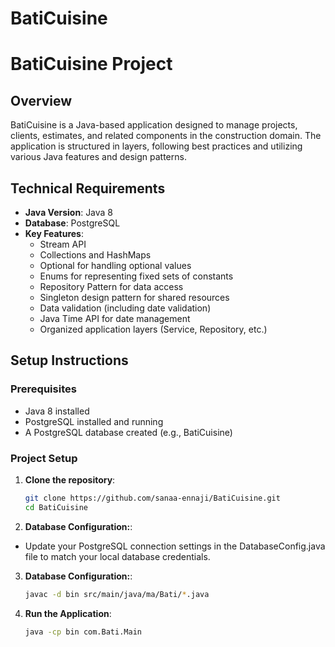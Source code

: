 # BatiCuisine

# BatiCuisine Project

## Overview
BatiCuisine is a Java-based application designed to manage projects, clients, estimates, and related components in the construction domain. The application is structured in layers, following best practices and utilizing various Java features and design patterns.

## Technical Requirements
- **Java Version**: Java 8
- **Database**: PostgreSQL
- **Key Features**:
    - Stream API
    - Collections and HashMaps
    - Optional for handling optional values
    - Enums for representing fixed sets of constants
    - Repository Pattern for data access
    - Singleton design pattern for shared resources
    - Data validation (including date validation)
    - Java Time API for date management
    - Organized application layers (Service, Repository, etc.)

## Setup Instructions

### Prerequisites
- Java 8 installed
- PostgreSQL installed and running
- A PostgreSQL database created (e.g., BatiCuisine)

### Project Setup
1. **Clone the repository**:
   ```bash
   git clone https://github.com/sanaa-ennaji/BatiCuisine.git
   cd BatiCuisine

2. **Database Configuration:**:

- Update your PostgreSQL connection settings in the DatabaseConfig.java file to match your local database credentials.

3. **Database Configuration:**:
   ```bash
   javac -d bin src/main/java/ma/Bati/*.java 

4. **Run the Application**:
   ```bash
   java -cp bin com.Bati.Main


  
